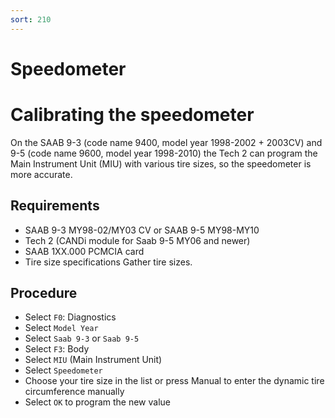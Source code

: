 ```yaml
---
sort: 210
---
```


# Speedometer

# Calibrating the speedometer

On the SAAB 9-3 (code name 9400, model year 1998-2002 + 2003CV) and 9-5 (code name 9600, model year 1998-2010) the Tech 2 can program the Main Instrument Unit (MIU) with various tire sizes, so the speedometer is more accurate.

## Requirements

* SAAB 9-3 MY98-02/MY03 CV or SAAB 9-5 MY98-MY10
* Tech 2 (CANDi module for Saab 9-5 MY06 and newer)
* SAAB 1XX.000 PCMCIA card
* Tire size specifications
Gather tire sizes.

## Procedure

* Select `F0`: Diagnostics
* Select `Model Year`
* Select `Saab 9-3` or `Saab 9-5`
* Select `F3`: Body
* Select `MIU` (Main Instrument Unit)
* Select `Speedometer`
* Choose your tire size in the list or press Manual to enter the dynamic tire circumference manually
* Select `OK` to program the new value
